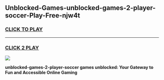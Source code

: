 
## Unblocked-Games-unblocked-games-2-player-soccer-Play-Free-njw4t
<h3>
<a href="https://premium76.site?title=unblocked-games-2-player-soccer&ref=18A1">CLICK TO PLAY</a></h3>
<hr>

<h3>
<a href="https://premium76.site?title=unblocked-games-2-player-soccer&ref=18A1">CLICK 2 PLAY</a>
  
</h3>

<a href="https://premium76.site?title=unblocked-games-2-player-soccer&ref=18A1"><img src="https://clearcache.store/games.png"></a>


**unblocked-games-2-player-soccer games unblocked: Your Gateway to Fun and Accessible Online Gaming**
